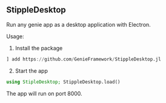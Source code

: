 ## StippleDesktop

Run any genie app as a desktop application with Electron.

Usage:

1. Install the package

```julia
] add https://github.com/GenieFramework/StippleDesktop.jl
```

2. Start the app
```julia
using StipleDesktop; StippleDesktop.load()
```

The app will run on port 8000.
